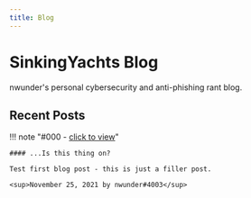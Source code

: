```yaml
---
title: Blog
---
```

# SinkingYachts Blog

nwunder's personal cybersecurity and anti-phishing rant blog.


## Recent Posts


!!! note "#000 - [click to view](./20211125-is-this-thing-on)"

    #### ...Is this thing on?

    Test first blog post - this is just a filler post.

    <sup>November 25, 2021 by nwunder#4003</sup>

